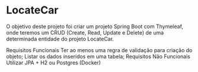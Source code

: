 # LocateCar

O objetivo deste projeto foi criar um projeto Spring Boot com Thymeleaf, onde teremos um CRUD (Create, Read, Update e Delete) de uma determinada entidade do projeto LocateCar.

Requisitos Funcionais
Ter ao menos uma regra de validação para criação do objeto;
Listar os dados inseridos em uma tabela;
Requisitos Não Funcionais
Utilizar JPA + H2 ou Postgres (Docker)

